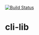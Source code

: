 [![Build Status](https://travis-ci.org/nyaperos/cli-lib.svg?branch=master)](https://travis-ci.org/nyaperos/cli-lib)

# cli-lib